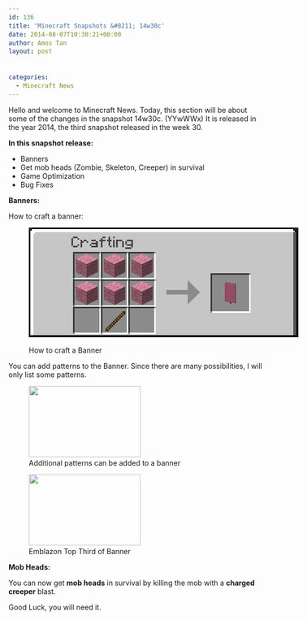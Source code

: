 ```yaml
---
id: 136
title: 'Minecraft Snapshots &#8211; 14w30c'
date: 2014-08-07T10:30:21+00:00
author: Amos Tan
layout: post


categories:
  - Minecraft News
---
```

Hello and welcome to Minecraft News. Today, this section will be about some of the changes in the snapshot 14w30c. (YYwWWx) It is released in the year 2014, the third snapshot released in the week 30.

**In this snapshot release:**

  * Banners
  * Get mob heads (Zombie, Skeleton, Creeper) in survival
  * Game Optimization
  * Bug Fixes

**Banners:**

How to craft a banner:<figure id="attachment_418" style="width: 531px" class="wp-caption alignnone">

[<img class="size-full wp-image-418" src="/wp-content/uploads/2014/08/2014-08-06_10.01.08.png" alt="How to craft a Banner" width="531" height="216" />](/wp-content/uploads/2014/08/2014-08-06_10.01.08.png)<figcaption class="wp-caption-text">How to craft a Banner</figcaption></figure> 

You can add patterns to the Banner. Since there are many possibilities, I will only list some patterns.

<div id='gallery-12' class='gallery galleryid-136 gallery-columns-2 gallery-size-thumbnail'>
  <figure class='gallery-item'> 
  
  <div class='gallery-icon landscape'>
    <a href='http://128.199.175.217/?attachment_id=425#main'><img width="220" height="140" src="http://128.199.175.217/wp-content/uploads/2014/08/2014-08-06_10.20.42-220x140.png" class="attachment-thumbnail size-thumbnail" alt="" aria-describedby="gallery-12-425" /></a>
  </div><figcaption class='wp-caption-text gallery-caption' id='gallery-12-425'> Additional patterns can be added to a banner </figcaption></figure><figure class='gallery-item'> 
  
  <div class='gallery-icon landscape'>
    <a href='http://128.199.175.217/?attachment_id=423#main'><img width="220" height="140" src="http://128.199.175.217/wp-content/uploads/2014/08/2014-08-06_10.13.19-220x140.png" class="attachment-thumbnail size-thumbnail" alt="" aria-describedby="gallery-12-423" /></a>
  </div><figcaption class='wp-caption-text gallery-caption' id='gallery-12-423'> Emblazon Top Third of Banner </figcaption></figure>
</div>

**Mob Heads:**

You can now get **mob heads** in survival by killing the mob with a **charged creeper** blast.

Good Luck, you will need it.

&nbsp;

&nbsp;